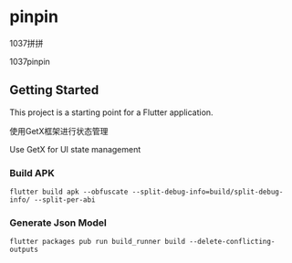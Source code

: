 # pinpin

1037拼拼

1037pinpin

## Getting Started

This project is a starting point for a Flutter application.

使用GetX框架进行状态管理

Use GetX for UI state management

### Build APK

`flutter build apk --obfuscate --split-debug-info=build/split-debug-info/ --split-per-abi`

### Generate Json Model

`flutter packages pub run build_runner build --delete-conflicting-outputs`